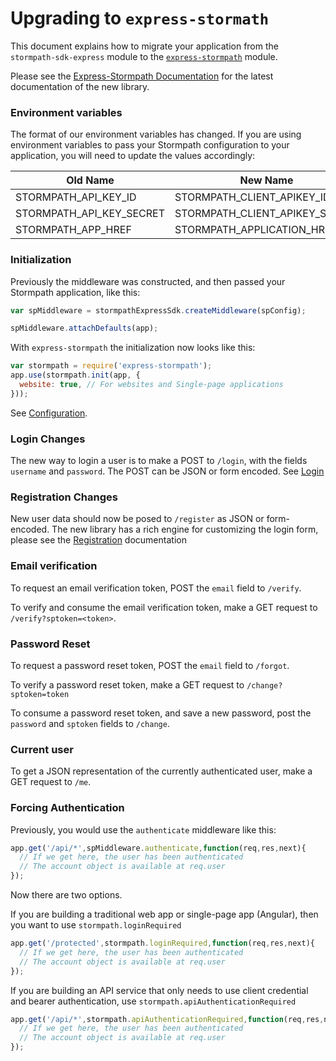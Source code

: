 # Upgrading to `express-stormath`

This document explains how to migrate your application from the `stormpath-sdk-express`
module to the [`express-stormpath`][] module.

Please see the
[Express-Stormpath Documentation](http://docs.stormpath.com/nodejs/express/latest/)
for the latest documentation of the new library.

### Environment variables

The format of our environment variables has changed.  If you are using environment
variables to pass your Stormpath configuration to your application, you will
need to update the values accordingly:

| Old Name                 | New Name                       |
| ------------------------ | -------------------------------|
| STORMPATH_API_KEY_ID     | STORMPATH_CLIENT_APIKEY_ID     |
| STORMPATH_API_KEY_SECRET | STORMPATH_CLIENT_APIKEY_SECRET |
| STORMPATH_APP_HREF       | STORMPATH_APPLICATION_HREF     |

### Initialization

Previously the middleware was constructed, and then passed your Stormpath application,
like this:

```javascript
var spMiddleware = stormpathExpressSdk.createMiddleware(spConfig);

spMiddleware.attachDefaults(app);
```

With `express-stormpath` the initialization now looks like this:

```javascript
var stormpath = require('express-stormpath');
app.use(stormpath.init(app, {
  website: true, // For websites and Single-page applications
}));
```

See
[Configuration](http://docs.stormpath.com/nodejs/express/latest/configuration.html).

### Login Changes

The new way to login a user is to make a POST to `/login`, with the fields
`username` and `password`.  The POST can be JSON or form encoded. See
[Login](http://docs.stormpath.com/nodejs/express/latest/login.html)

### Registration Changes

New user data should now be posed to `/register` as JSON or form-encoded.  The
new library has a rich engine for customizing the login form, please see
the [Registration](http://docs.stormpath.com/nodejs/express/latest/registration.html)
documentation

### Email verification

To request an email verification token, POST the `email` field to `/verify`.

To verify and consume the email verification token, make a GET request to
`/verify?sptoken=<token>`.

### Password Reset

To request a password reset token, POST the `email` field to `/forgot`.

To verify a password reset token, make a GET request to `/change?sptoken=token`

To consume a password reset token, and save a new password, post the
`password` and `sptoken` fields to `/change`.


### Current user

To get a JSON representation of the currently authenticated user, make a GET
request to `/me`.

### Forcing Authentication

Previously, you would use the `authenticate` middleware like this:

```javascript
app.get('/api/*',spMiddleware.authenticate,function(req,res,next){
  // If we get here, the user has been authenticated
  // The account object is available at req.user
});
```

Now there are two options.

If you are building a traditional web app or single-page app (Angular), then you
want to use `stormpath.loginRequired`


```javascript
app.get('/protected',stormpath.loginRequired,function(req,res,next){
  // If we get here, the user has been authenticated
  // The account object is available at req.user
});
```

If you are building an API service that only needs to use client credential and
bearer authentication, use `stormpath.apiAuthenticationRequired`


```javascript
app.get('/api/*',stormpath.apiAuthenticationRequired,function(req,res,next){
  // If we get here, the user has been authenticated
  // The account object is available at req.user
});
```


[`express-stormpath`]: https://github.com/stormpath/express-stormpath